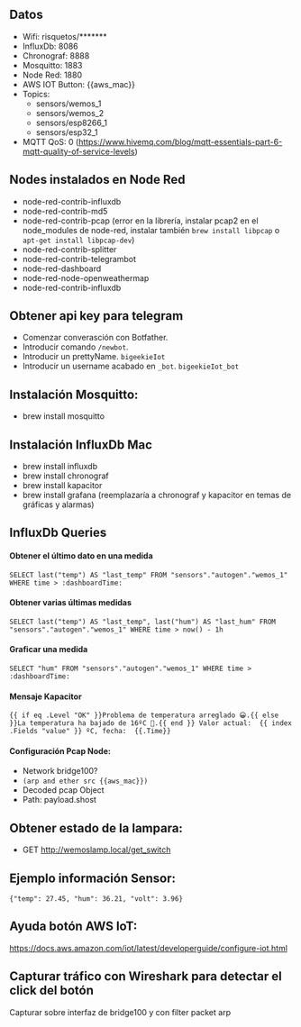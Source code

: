 
## Datos
- Wifi: risquetos/*******
- InfluxDb: 8086
- Chronograf: 8888
- Mosquitto: 1883
- Node Red: 1880
- AWS IOT Button: {{aws_mac}}
- Topics:
  - sensors/wemos_1
  - sensors/wemos_2
  - sensors/esp8266_1
  - sensors/esp32_1
- MQTT QoS: 0 (https://www.hivemq.com/blog/mqtt-essentials-part-6-mqtt-quality-of-service-levels)

## Nodes instalados en Node Red
- node-red-contrib-influxdb
- node-red-contrib-md5
- node-red-contrib-pcap (error en la librería, instalar pcap2 en el node_modules de node-red, instalar también ```brew install libpcap``` o ```apt-get install libpcap-dev```)
- node-red-contrib-splitter
- node-red-contrib-telegrambot
- node-red-dashboard
- node-red-node-openweathermap
- node-red-contrib-influxdb

## Obtener api key para telegram
- Comenzar converasción con Botfather.
- Introducir comando ```/newbot```.
- Introducir un prettyName. ```bigeekieIot```
- Introducir un username acabado en ```_bot```. ```bigeekieIot_bot```

## Instalación Mosquitto:
- brew install mosquitto

## Instalación InfluxDb Mac
- brew install influxdb
- brew install chronograf
- brew install kapacitor
- brew install grafana (reemplazaría a chronograf y kapacitor en temas de gráficas y alarmas)

## InfluxDb Queries
#### Obtener el último dato en una medida
```SELECT last("temp") AS "last_temp" FROM "sensors"."autogen"."wemos_1" WHERE time > :dashboardTime:```

#### Obtener varias últimas medidas
```SELECT last("temp") AS "last_temp", last("hum") AS "last_hum" FROM "sensors"."autogen"."wemos_1" WHERE time > now() - 1h```

#### Graficar una medida
```SELECT "hum" FROM "sensors"."autogen"."wemos_1" WHERE time > :dashboardTime:```


#### Mensaje Kapacitor
```{{ if eq .Level "OK" }}Problema de temperatura arreglado 😀.{{ else }}La temperatura ha bajado de 16ºC 💩.{{ end }} Valor actual:  {{ index .Fields "value" }} ºC, fecha:  {{.Time}}```


#### Configuración Pcap Node:
- Network bridge100?
- ```(arp and ether src {{aws_mac}})```
- Decoded pcap Object
- Path: payload.shost


## Obtener estado de la lampara:
- GET http://wemoslamp.local/get_switch

## Ejemplo información Sensor:
```{"temp": 27.45, "hum": 36.21, "volt": 3.96}```

## Ayuda botón AWS IoT:
https://docs.aws.amazon.com/iot/latest/developerguide/configure-iot.html

## Capturar tráfico con Wireshark para detectar el click del botón
Capturar sobre interfaz de bridge100 y con filter packet arp

